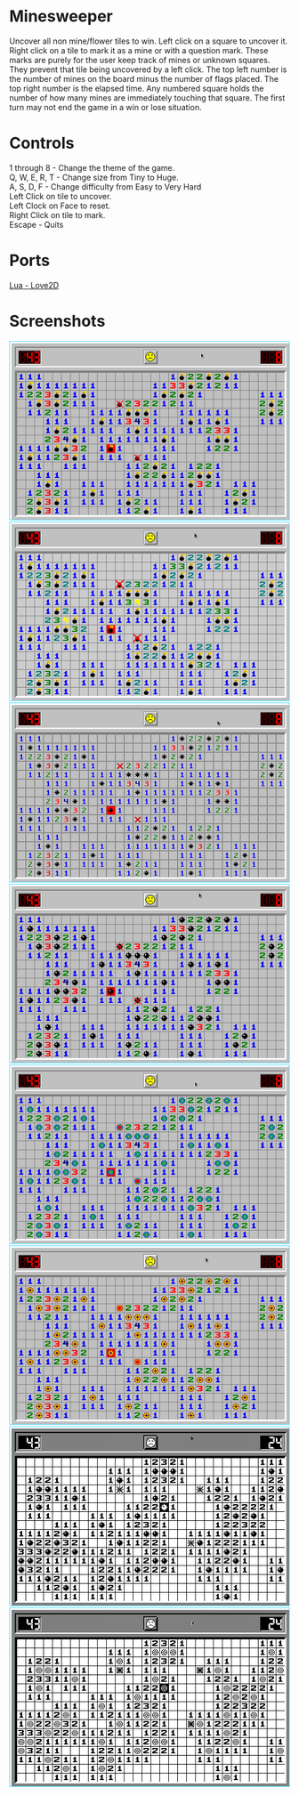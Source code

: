 # Minesweeper
Uncover all non mine/flower tiles to win. Left click on a square to uncover it. Right click on a tile to mark it as a mine or with a question mark. These marks are purely for the user keep track of mines or unknown squares. They prevent that tile being uncovered by a left click. The top left number is the number of mines on the board minus the number of flags placed. The top right number is the elapsed time. Any numbered square holds the number of how many mines are immediately touching that square. The first turn may not end the game in a win or lose situation.

# Controls
1 through 8 - Change the theme of the game.\
Q, W, E, R, T - Change size from Tiny to Huge.\
A, S, D, F - Change difficulty from Easy to Very Hard\
Left Click on tile to uncover.\
Left Clock on Face to reset.\
Right Click on tile to mark.\
Escape - Quits

# Ports
[Lua - Love2D](Lua-Love2D)

# Screenshots
![Screenshot](screenshot1.png)
![Screenshot](screenshot2.png)
![Screenshot](screenshot3.png)
![Screenshot](screenshot4.png)
![Screenshot](screenshot5.png)
![Screenshot](screenshot6.png)
![Screenshot](screenshot7.png)
![Screenshot](screenshot8.png)
